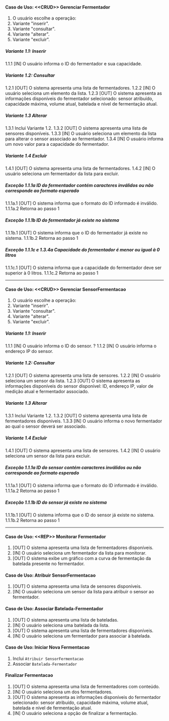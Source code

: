 #### Caso de Uso: \<\<CRUD\>\> Gerenciar Fermentador

1. O usuário escolhe a operação:
  1. Variante "inserir".
  2. Variante "consultar".
  3. Variante "alterar".
  4. Variante "excluir".

##### Variante 1.1: Inserir
1.1.1 [IN] O usuário informa o ID do fermentador e sua capacidade.

##### Variante 1.2: Consultar
1.2.1 [OUT] O sistema apresenta uma lista de fermentadores.
1.2.2 [IN] O usuário seleciona um elemento da lista.
1.2.3 [OUT] O sistema apresenta as informações disponíveis do fermentador selecionado: sensor atribuído, capacidade máxima, volume atual, batelada e nível de fermentação atual.

##### Variante 1.3 Alterar
1.3.1 Inclui Variante 1.2.
1.3.2 [OUT] O sistema apresenta uma lista de sensores disponíveis.
1.3.3 [IN] O usuário seleciona um elemento da lista para alterar o sensor associado ao fermentador.
1.3.4 [IN] O usuário informa um novo valor para a capacidade do fermentador.

##### Variante 1.4 Excluir
1.4.1 [OUT] O sistema apresenta uma lista de fermentadores.
1.4.2 [IN] O usuário seleciona um fermentador da lista para excluir.

##### Exceção 1.1.1a ID do fermentador contém caracteres inválidos ou não corresponde ao formato esperado
1.1.1a.1 [OUT] O sistema informa que o formato do ID informado é inválido.
1.1.1a.2 Retorna ao passo 1

##### Exceção 1.1.1b ID do fermentador já existe no sistema
1.1.1b.1 [OUT] O sistema informa que o ID do fermentador já existe no sistema.
1.1.1b.2 Retorna ao passo 1

##### Exceção 1.1.1c e 1.3.4a Capacidade do fermentador é menor ou igual à 0 litros
1.1.1c.1 [OUT] O sistema informa que a capacidade do fermentador deve ser superior à 0 litros.
1.1.1c.2 Retorna ao passo 1

<!----------------------------------------------------------------------------------------------------------------------------------------------------------------------------->
----

#### Caso de Uso: \<\<CRUD\>\> Gerenciar SensorFermentacao

1. O usuário escolhe a operação:
  1. Variante "inserir".
  2. Variante "consultar".
  3. Variante "alterar".
  4. Variante "excluir".

##### Variante 1.1: Inserir
1.1.1 [IN] O usuário informa o ID do sensor.
? 1.1.2 [IN] O usuário informa o endereço IP do sensor.

##### Variante 1.2: Consultar
1.2.1 [OUT] O sistema apresenta uma lista de sensores.
1.2.2 [IN] O usuário seleciona um sensor da lista.
1.2.3 [OUT] O sistema apresenta as informações disponíveis do sensor disponível: ID, endereço IP, valor de medição atual e fermentador associado.

##### Variante 1.3 Alterar
1.3.1 Inclui Variante 1.2.
1.3.2 [OUT] O sistema apresenta uma lista de fermentadores disponíveis.
1.3.3 [IN] O usuário informa o novo fermentador ao qual o sensor deverá ser associado.

##### Variante 1.4 Excluir
1.4.1 [OUT] O sistema apresenta uma lista de sensores.
1.4.2 [IN] O usuário seleciona um sensor da lista para excluir.

##### Exceção 1.1.1a ID do sensor contém caracteres inválidos ou não corresponde ao formato esperado
1.1.1a.1 [OUT] O sistema informa que o formato do ID informado é inválido.
1.1.1a.2 Retorna ao passo 1

##### Exceção 1.1.1b ID do sensor já existe no sistema
1.1.1b.1 [OUT] O sistema informa que o ID do sensor já existe no sistema.
1.1.1b.2 Retorna ao passo 1

<!----------------------------------------------------------------------------------------------------------------------------------------------------------------------------->
----

#### Caso de Uso: \<\<REP\>\> Monitorar Fermentador

1. [OUT] O sistema apresenta uma lista de fermentadores disponíveis.
2. [IN] O usuário seleciona um fermentador da lista para monitorar.
3. [OUT] O sistema exibe um gráfico com a curva de fermentação da batelada presente no fermentador.

<!----------------------------------------------------------------------------------------------------------------------------------------------------------------------------->

#### Caso de Uso: Atribuir SensorFermentacao

1. [OUT] O sistema apresenta uma lista de sensores disponíveis.
2. [IN] O usuário seleciona um sensor da lista para atribuir o sensor ao fermentador.

<!----------------------------------------------------------------------------------------------------------------------------------------------------------------------------->

#### Caso de Uso: Associar Batelada-Fermentador

1. [OUT] O sistema apresenta uma lista de bateladas.
2. [IN] O usuário seleciona uma batelada da lista.
3. [OUT] O sistema apresenta uma lista de fermentadores disponíveis.
4. [IN] O usuário seleciona um fermentador para associar à batelada.

<!----------------------------------------------------------------------------------------------------------------------------------------------------------------------------->

#### Caso de Uso: Iniciar Nova Fermentacao

1. Inclui `Atribuir SensorFermentacao`
2. Associar `Batelada-Fermentador`

<!----------------------------------------------------------------------------------------------------------------------------------------------------------------------------->

#### Finalizar Fermentacao

1. [OUT] O sistema apresenta uma lista de fermentadores com conteúdo.
2. [IN] O usuário seleciona um dos fermentadores.
3. [OUT] O sistema apresenta as informações disponíveis do fermentador selecionado: sensor atribuído, capacidade máxima, volume atual, batelada e nível de fermentação atual.
4. [IN] O usuário seleciona a opção de finalizar a fermentação.